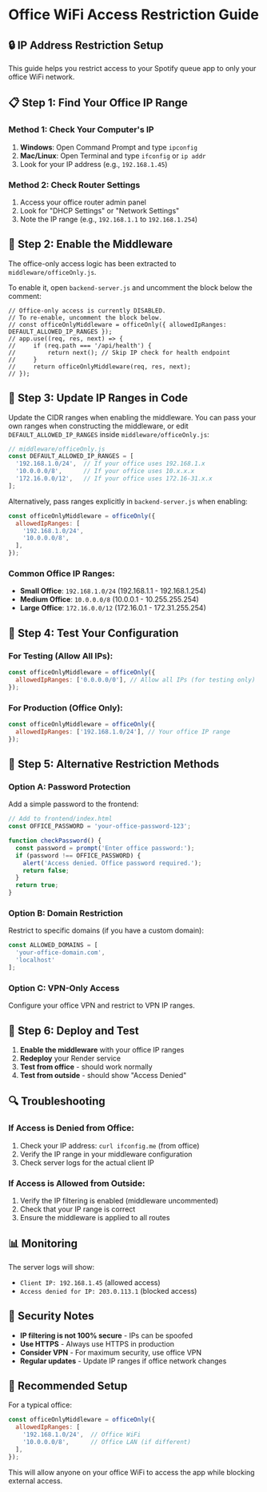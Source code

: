 # Office WiFi Access Restriction Guide

## 🔒 IP Address Restriction Setup

This guide helps you restrict access to your Spotify queue app to only your office WiFi network.

## 📋 Step 1: Find Your Office IP Range

### Method 1: Check Your Computer's IP
1. **Windows**: Open Command Prompt and type `ipconfig`
2. **Mac/Linux**: Open Terminal and type `ifconfig` or `ip addr`
3. Look for your IP address (e.g., `192.168.1.45`)

### Method 2: Check Router Settings
1. Access your office router admin panel
2. Look for "DHCP Settings" or "Network Settings"
3. Note the IP range (e.g., `192.168.1.1` to `192.168.1.254`)

## 🔧 Step 2: Enable the Middleware

The office-only access logic has been extracted to `middleware/officeOnly.js`.

To enable it, open `backend-server.js` and uncomment the block below the comment:

```
// Office-only access is currently DISABLED.
// To re-enable, uncomment the block below.
// const officeOnlyMiddleware = officeOnly({ allowedIpRanges: DEFAULT_ALLOWED_IP_RANGES });
// app.use((req, res, next) => {
//     if (req.path === '/api/health') {
//         return next(); // Skip IP check for health endpoint
//     }
//     return officeOnlyMiddleware(req, res, next);
// });
```

## 🔧 Step 3: Update IP Ranges in Code

Update the CIDR ranges when enabling the middleware. You can pass your own ranges when constructing the middleware, or edit `DEFAULT_ALLOWED_IP_RANGES` inside `middleware/officeOnly.js`:

```javascript
// middleware/officeOnly.js
const DEFAULT_ALLOWED_IP_RANGES = [
  '192.168.1.0/24',  // If your office uses 192.168.1.x
  '10.0.0.0/8',      // If your office uses 10.x.x.x
  '172.16.0.0/12',   // If your office uses 172.16-31.x.x
];
```

Alternatively, pass ranges explicitly in `backend-server.js` when enabling:

```javascript
const officeOnlyMiddleware = officeOnly({
  allowedIpRanges: [
    '192.168.1.0/24',
    '10.0.0.0/8',
  ],
});
```

### Common Office IP Ranges:
- **Small Office**: `192.168.1.0/24` (192.168.1.1 - 192.168.1.254)
- **Medium Office**: `10.0.0.0/8` (10.0.0.1 - 10.255.255.254)
- **Large Office**: `172.16.0.0/12` (172.16.0.1 - 172.31.255.254)

## 🧪 Step 4: Test Your Configuration

### For Testing (Allow All IPs):
```javascript
const officeOnlyMiddleware = officeOnly({
  allowedIpRanges: ['0.0.0.0/0'], // Allow all IPs (for testing only)
});
```

### For Production (Office Only):
```javascript
const officeOnlyMiddleware = officeOnly({
  allowedIpRanges: ['192.168.1.0/24'], // Your office IP range
});
```

## 📱 Step 5: Alternative Restriction Methods

### Option A: Password Protection
Add a simple password to the frontend:

```javascript
// Add to frontend/index.html
const OFFICE_PASSWORD = 'your-office-password-123';

function checkPassword() {
  const password = prompt('Enter office password:');
  if (password !== OFFICE_PASSWORD) {
    alert('Access denied. Office password required.');
    return false;
  }
  return true;
}
```

### Option B: Domain Restriction
Restrict to specific domains (if you have a custom domain):

```javascript
const ALLOWED_DOMAINS = [
  'your-office-domain.com',
  'localhost'
];
```

### Option C: VPN-Only Access
Configure your office VPN and restrict to VPN IP ranges.

## 🚀 Step 6: Deploy and Test

1. **Enable the middleware** with your office IP ranges
2. **Redeploy** your Render service
3. **Test from office** - should work normally
4. **Test from outside** - should show "Access Denied"

## 🔍 Troubleshooting

### If Access is Denied from Office:
1. Check your IP address: `curl ifconfig.me` (from office)
2. Verify the IP range in your middleware configuration
3. Check server logs for the actual client IP

### If Access is Allowed from Outside:
1. Verify the IP filtering is enabled (middleware uncommented)
2. Check that your IP range is correct
3. Ensure the middleware is applied to all routes

## 📊 Monitoring

The server logs will show:
- `Client IP: 192.168.1.45` (allowed access)
- `Access denied for IP: 203.0.113.1` (blocked access)

## 🔐 Security Notes

- **IP filtering is not 100% secure** - IPs can be spoofed
- **Use HTTPS** - Always use HTTPS in production
- **Consider VPN** - For maximum security, use office VPN
- **Regular updates** - Update IP ranges if office network changes

## 🎯 Recommended Setup

For a typical office:
```javascript
const officeOnlyMiddleware = officeOnly({
  allowedIpRanges: [
    '192.168.1.0/24',  // Office WiFi
    '10.0.0.0/8',      // Office LAN (if different)
  ],
});
```

This will allow anyone on your office WiFi to access the app while blocking external access.
